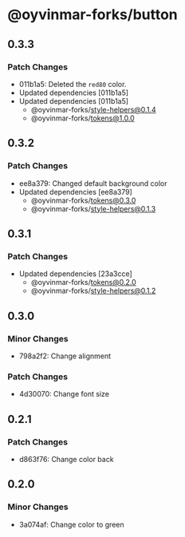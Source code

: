 # @oyvinmar-forks/button

## 0.3.3

### Patch Changes

- 011b1a5: Deleted the `red80` color.
- Updated dependencies [011b1a5]
- Updated dependencies [011b1a5]
  - @oyvinmar-forks/style-helpers@0.1.4
  - @oyvinmar-forks/tokens@1.0.0

## 0.3.2

### Patch Changes

- ee8a379: Changed default background color
- Updated dependencies [ee8a379]
  - @oyvinmar-forks/tokens@0.3.0
  - @oyvinmar-forks/style-helpers@0.1.3

## 0.3.1

### Patch Changes

- Updated dependencies [23a3cce]
  - @oyvinmar-forks/tokens@0.2.0
  - @oyvinmar-forks/style-helpers@0.1.2

## 0.3.0

### Minor Changes

- 798a2f2: Change alignment

### Patch Changes

- 4d30070: Change font size

## 0.2.1

### Patch Changes

- d863f76: Change color back

## 0.2.0

### Minor Changes

- 3a074af: Change color to green
